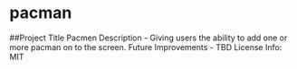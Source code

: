 # pacman
##Project Title
Pacmen
Description - Giving users the ability to add one or more pacman on to the screen.
Future Improvements - TBD
License Info: MIT

